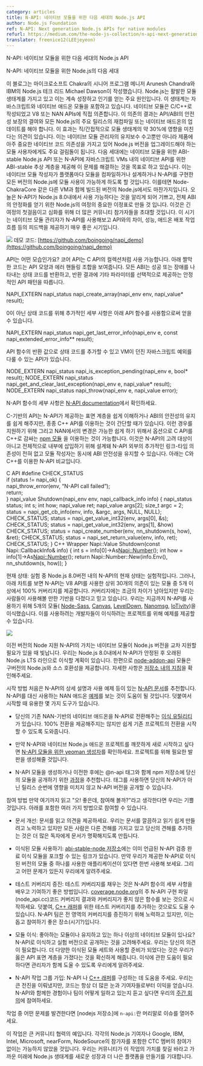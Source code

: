 ```yaml
---
category: articles
title: N-API: 네이티브 모듈을 위한 다음 세대의 Node.js API
author: Node.js Foundation
ref: N-API: Next generation Node.js APIs for native modules
refurl: https://medium.com/the-node-js-collection/n-api-next-generation-node-js-apis-for-native-modules-169af5235b06
translator: freenice12(LEEjeyeon)
---
```


<!--
N-API: Next generation Node.js APIs for native modules
This blog post was written by Arunesh Chandra, Sr. Program Manager, Chakra at Microsoft and Michael Dawson, Runtime Technologies Node.js Technical Lead at IBM.
Node.js has a vibrant module ecosystem, which is key to its continued growth and popularity. The ecosystem includes both JavaScript and native addon modules. Existing native modules are written in C/C++ and directly depend on V8 and/or NAN APIs. The result of this dependency is a lack of API/ABI stability guarantees, requiring native addons to be updated or recompiled for every major Node.js release. By some estimates this affects approximately 30% of the module ecosystem via direct or indirect dependencies. This not only adds to the maintenance burden for native module maintainers, but it also presents a major barrier to upgrading Node.js versions in production for module consumers, who have mission critical native code dependencies in their deployments.
The next generation, ABI-stable Node.js API for native modules or N-API aims to solve this problem, by providing an ABI-stable abstraction layer for native APIs in JavaScript VMs. This will allow native module authors to compile their module once per platform and architecture and make it available for any version of Node.js that implements N-API. This holds true even for versions of Node.js that are built with a different VM e.g. Node-ChakraCore.
Today, we are excited to announce that N-API is available in Node.js 8.0 as an experimental feature, making this an important milestone for Node.js’ journey towards achieving full ABI stability. This is the first step in a long journey and we invite more community participation to take it further. Now is the perfect time for for native module maintainers to try out N-API and provide feedback on API gaps, performance, addon publishing workflow etc. Check out this demo video, which shows N-API in action!
Demo code available at: https://github.com/boingoing/napi_demo
-->

N-API: 네이티브 모듈을 위한 다음 세대의 Node.js API

N-API: 네이티브 모듈을 위한 Node.js의 다음 세대

이 블로그는 마이크로소프트 Chakra의 시니어 프로그램 메니저 Arunesh Chandra와 IBM의 Node.js 테크 리드 Michael Dawson이 작성했습니다.
Node.js는 활발한 모듈 생태계를 가지고 있고 이는 계속 성장하고 인기를 얻는 주요 원인입니다. 이 생태계는 자바스크립트와 네이티브 애드온 모듈을 포함하고 있습니다. 네이티브 모듈은 C/C++로 작성되었고 V8 또는 NAN APIs에 직접 의존합니다. 이 의존의 결과는 API/ABI의 안전성 보장의 결여와 모든 Node.js의 주요 릴리스의 재컴파일 또는 네이티브 애드온의 업데이트를 해야 합니다. 이 효과는 직/간접적으로 모듈 생태계의 약 30%에 영향을 미친다는 의견이 있습니다. 이는 네이티브 모듈 관리자의 유지보수 수고뿐만 아니라 제품에 아주 중요한 네이티브 코드 의존성을 가지고 있어 Node.js 버전을 업그레이드해야 하는 모듈 사용자에게도 주요 걸림돌이 됩니다.
다음 세대에는 네이티브 모듈을 위한 ABI-stable Node.js API 또는 N-API에 자바스크립트 VMs 내의 네이티브 API를 위한 ABI-stable 추상 계층을 제공해 이 문제를 해결하는 것을 목표로 하고 있습니다. 이는 네이티브 모듈 작성자가 플랫폼마다 모듈을 컴파일하거나 설계하거나 N-API를 구현한 모든 버전의 Node.js에 모듈 사용이 가능하게 하도록 할 것입니다. 이를테면 Node-ChakraCore 같은 다른 VM과 함께 빌드된 버전의 Node.js에서도 마찬가지입니다.
오늘은 N-API가 Node.js 8.0내에서 사용 가능하다는 것을 알리게 되어 기쁘고, 전체 ABI의 안정화를 얻기 위한 Node.js의 여정의 중요한 이정표로 만들 것 입니다. 이것은 긴 여정의 첫걸음이고 심화를 위해 더 많은 커뮤니티 참가자들을 초대할 것입니다. 이 시기는 네이티브 모듈 관리자가 N-API를 사용해보고 API와의 차이, 성능, 애드온 배포 작업 흐름 등의 피드백을 제공하기 매우 좋은 시기입니다.

![](https://youtu.be/nmXhJ88nZsk)
데모 코드: [https://github.com/boingoing/napi_demo](https://github.com/boingoing/napi_demo)

<!--
What does the API look like?
The core API inside Node.js is available as a collection of C APIs. The following snippet shows an example of the API shape and error handling constructs. All of the ABI stable APIs follow the same pattern, returning a status code indicating success or the error that occurred, and optionally providing an out parameter to return a result.
-->

API는 어떤 모습인가요?
코어 API는 C API의 컬렉션처럼 사용 가능합니다. 아래 짤막한 코드는 API 모양과 에러 핸들링 조합을 보여줍니다. 모든 ABI는 성공 또는 장애를 나타내는 상태 코드를 반환하고, 반환 결과에 기타 파라미터를 선택적으로 제공하는 안정적인 API 패턴을 따릅니다.

<!--
NAPI_EXTERN napi_status napi_create_array(napi_env env, napi_value* result);
For a non-zero status code, additional details can be obtained using the following API function:
NAPI_EXTERN napi_status napi_get_last_error_info(napi_env e, const napi_extended_error_info** result);
In addition to the status code returned by the API functions, there are APIs to deal with handling JavaScript exceptions thrown from the VM:
NODE_EXTERN napi_status napi_is_exception_pending(napi_env e, bool* result);
NODE_EXTERN napi_status napi_get_and_clear_last_exception(napi_env e, napi_value* result);
NODE_EXTERN napi_status napi_throw(napi_env e, napi_value error);
For a full description of the N-API functions checkout the N-API documentation.
-->

NAPI_EXTERN napi_status napi_create_array(napi_env env, napi_value* result);

0이 아닌 상태 코드를 위해 추가적인 세부 사항은 아래 API 함수를 사용함으로써 얻을 수 있습니다.

NAPI_EXTERN napi_status napi_get_last_error_info(napi_env e, const napi_extended_error_info** result);

API 함수의 반환 값으로 상태 코드를 추가할 수 있고 VM이 던진 자바스크립트 예외를 다룰 수 있는 API가 있습니다.

NODE_EXTERN napi_status napi_is_exception_pending(napi_env e, bool* result);
NODE_EXTERN napi_status napi_get_and_clear_last_exception(napi_env e, napi_value* result);
NODE_EXTERN napi_status napi_throw(napi_env e, napi_value error);

N-API 함수의 세부 사항은 [N-API documentation](https://aka.ms/napi-docs)에서 확인하세요.

<!--
While the C-based API helps to maintain the ABI stability and makes it easy to understand the surface area provided by N-API, in some cases it is simpler to develop with C++ APIs. In order to support these cases, and to make it as easy as possible to transition from NAN, there is an optional C++ wrapper available as a npm module to provide syntactic sugar over the C APIs. While the wrapper is not considered a part of the N-API, it’s designed to be fully inlinable, and doesn’t have any additional link-time dependencies beyond N-API, so module authors can maintain ABI stability while using it. Here’s a comparison of C and C++ usage of N-API:
-->

C-기반의 API는 N-API가 제공하는 표면 계층을 쉽게 이해하거나 ABI의 안전성의 유지를 쉽게 해주지만, 종종 C++ API를 이용하는 것이 간단할 때가 있습니다. 이런 경우를 지원하기 위해 그리고 NAN에서의 변경은 가능한 쉽게 하기 위해서 옵션으로 C API를 C++로 감싸는 [npm 모듈](https://www.npmjs.com/package/node-addon-api) 을 이용하는 것이 가능합니다. 이것은 N-API의 고려 대상이 아니고 전체적으로 내부에 삽입하기 위해 설계돼 N-API 외부의 추가적인 링크-타임 의존성이 전혀 없고 모듈 작성자는 동시에 ABI 안전성을 유지할 수 있습니다. 아래는 C와 C++를 이용한 N-API 비교입니다.

<!--
C API
#define CHECK_STATUS \
 if (status != napi_ok) { \
 napi_throw_error(env, “N-API call failed”); \
return; \
 }
napi_value Shutdown(napi_env env, napi_callback_info info) {
 napi_status status;
 int s;
 int how;
 napi_value ret;
 napi_value args[2];
 size_t argc = 2;
status = napi_get_cb_info(env, info, &argc, args, NULL, NULL);
 CHECK_STATUS;
status = napi_get_value_int32(env, args[0], &s);
 CHECK_STATUS;
 status = napi_get_value_int32(env, args[1], &how)
 CHECK_STATUS;
status = napi_create_number(env, nn_shutdown(s, how), &ret); 
 CHECK_STATUS;
 status = napi_set_return_value(env, info, ret);
 CHECK_STATUS;
}
C++ Wrapper
Napi::Value Shutdown(const Napi::CallbackInfo& info) {
 int s = info[0]->As<Napi::Number>();
 int how = info[1]->As<Napi::Number>();
 return Napi::Number::New(info.Env(), nn_shutdown(s, how));
}
-->

C API
#define CHECK_STATUS \
 if (status != napi_ok) { \
 napi_throw_error(env, “N-API call failed”); \
return; \
 }
napi_value Shutdown(napi_env env, napi_callback_info info) {
 napi_status status;
 int s;
 int how;
 napi_value ret;
 napi_value args[2];
 size_t argc = 2;
status = napi_get_cb_info(env, info, &argc, args, NULL, NULL);
 CHECK_STATUS;
status = napi_get_value_int32(env, args[0], &s);
 CHECK_STATUS;
 status = napi_get_value_int32(env, args[1], &how)
 CHECK_STATUS;
status = napi_create_number(env, nn_shutdown(s, how), &ret); 
 CHECK_STATUS;
 status = napi_set_return_value(env, info, ret);
 CHECK_STATUS;
}
C++ Wrapper
Napi::Value Shutdown(const Napi::CallbackInfo& info) {
 int s = info[0]->As<Napi::Number>();
 int how = info[1]->As<Napi::Number>();
 return Napi::Number::New(info.Env(), nn_shutdown(s, how));
}

<!--
Current State: Experimental
The current state of N-API in Node.js v8.0 is experimental. However, as reflected in the chart below, N-API provides 100% coverage for V8 APIs used in 5 or more of the top 30 depended-on modules. While there remain some gaps in the coverage, we believe there is a good foundation available for people to try it out. So far, we have successfully ported 5 modules to use N-API, namely Node-Sass, Canvas, LevelDown, Nanomsg and IoTivity. These ports can serve as examples for developers looking start out on their own porting projects.
-->

현재 상태: 실험 중
Node.js 8.0버전 내의 N-API의 현재 상태는 실험적입니다. 그러나, 아래 차트를 보면 N-API는 V8 API를 사용한 상위 30개의 의존이 있는 모듈 중 5개 이상에서 100% 커버리지를 제공합니다. 커버리지에는 조금의 차이가 남아있지만 우리는 사람들이 사용해볼 만한 기반을 다졌다고 믿고 있습니다. 우리는 지금까지 N-API를 사용하기 위해 5개의 모듈( [Node-Sass](https://github.com/boingoing/node-sass), [Canvas](https://github.com/jasongin/node-canvas), [LevelDown](https://github.com/boingoing/leveldown/), [Nanomsg](https://github.com/sampsongao/node-nanomsg), [IoTivity](https://github.com/gabrielschulhof/iotivity-node/tree/abi-stable))을 이식했습니다. 이를 사용하려는 개발자들이 이식하려는 프로젝트를 위해 예제를 제공할 수 있습니다.

![](https://cdn-images-1.medium.com/max/1600/0*XYRRg73SOxUMG9-F.)

<!--
Support for older Node versions
The value of N-API shines when native modules need to be supported across Node.js versions. We plan to port N-API to older Node.js LTS lines after it stabilizes in Node.js 8.0. In the meantime, the node-addon-api module provides source compatibility with older versions of Node.js. You can check out the instructions on the repo for more details.
-->

이전 버전의 Node 지원
N-API의 가치는 네이티브 모듈이 Node.js 버전을 교차 지원할 필요가 있을 때 빛납니다. 우리는 Node.js 8.0내에서 N-API가 안정된 후 오래된 Node.js LTS 라인으로 이식할 계획이 있습니다. 한편으로 [node-addon-api](https://www.npmjs.com/package/node-addon-api) 모듈은 구버전의 Node.js와 소스 호환성을 제공합니다. 자세한 사항은 [저장소 내의 지침](https://github.com/nodejs/node-addon-api)을 확인해주세요.

<!--
How to get started
To start out we recommend going through this N-API documentation, which has detailed descriptions and usage examples of N-API. It will also be helpful to look at these examples which are NAN addon examples ported to use N-API instead. In addition, there are some tools available to help you get started.
There is a migration utility that converts your existing NAN-based native addon to N-API. It does not provide a 100% conversion but it allows you to easily jump-start converting your existing projects.
If you want to start fresh with a native Node.js addon project with N-API, check out this yeoman generator for N-API modules. This will generate the necessary scaffolding for such a project.
After you are done creating or migrating your N-API module we recommend you follow these instructions for publishing it to the npm repository with a @n-api tag. Using the tag will allow you to publish an N-API version without influencing the sequencing of your non-N-API releases.
-->

시작 방법
처음은 N-API의 상세 설명과 사용 예제 등이 있는 [N-API 문서](https://aka.ms/napi-docs)를 추천합니다. N-API를 대신 사용하는 NAN 애드온 [예제](https://github.com/nodejs/abi-stable-node-addon-examples)를 보는 것이 도움이 될 것입니다. 덧붙여서 시작할 때 유용한 몇 가지 도구가 있습니다.

* 당신의 기존 NAN-기반의 네이티브 애드온을 N-API로 전환해주는 [이식 유틸리티](https://github.com/nodejs/node-api)가 있습니다. 100% 전환을 제공해주지는 않지만 쉽게 기존 프로젝트의 전환을 시작할 수 있도록 도와줍니다.

* 만약 N-API와 네이티브 Node.js 애드온 프로젝트를 깨끗하게 새로 시작하고 싶다면 [N-API 모듈을 위한 yeoman 생성자](https://github.com/digitalinfinity/generator-napi-module)를 확인하세요. 프로젝트를 위해 필요한 발판을 생성해줄 것입니다.

* N-API 모듈을 생성하거나 이전한 후에는 @n-api 태그와 함께 npm 저장소에 당신의 모듈을 공개하기 위한 [과정](https://nodejs.org/en/docs/guides/publishing-napi-modules/)을 추천합니다. 태그를 사용하면 당신의 N-API가 아닌 릴리스 순번에 영향을 미치지 않고 N-API 버전을 공개할 수 있습니다.

<!--
How to get involved
If you’ve been reading up to this point and have been thinking “this is so great, how can I help out?” We are happy to hear that. There are several ways that you can get involved which include:
Helping improve the documentation: Read through the documentation and provide feedback. We’ve tried hard to make it clear and easy to read, but everybody has a different perspective and adding yours will make the documentation clearer to a broader audience.
Trying out one of the ported modules: The abi-stable-node repo has the links to the forks containing the above-mentioned ports of the modules that we used to validate N-API. If you have an application that uses one or more of the modules for which we provide N-API-ported versions, try them out and let us know if you run into any problems.
Improving test coverage: Helping to fill in test coverage is a nice way to learn the details of some of the N-API functions and to contribute. Start by looking at the code coverage results for the main N-API implementation file (node_api.cc) at coverage.nodejs.org and look for functions that don’t have good coverage. In addition, you can also help by adding test coverage for the C++ wrapper. The N-API team will work to improve overall coverage but this is a great place to jump in and help as well.
Porting a module: Do you have a favorite module or do you maintain one or more native modules? Consider porting them to N-API and publishing an experimental version. We need your feedback. Having a more diverse set of modules ported and ready to go is the best way to make sure we have the right API surface. If you need help to make the port happen, let us know as we do want to work with maintainers to help things along.
Joining the N-API Working Group: Helping build N-API and/or the C++ wrapper. We’ve made great progress but code always benefits from more eyes and contributors. Join us at our weekly meeting to share your experience with N-API or to just hear more about what the team’s working on.
If you find issues in N-API during any of these activities please open an issue in the nodejs repo and prefix the title with `n-api:’.
This work is an example of great community collaboration. It would not have been possible without the engagement of individual Node.js Collaborators and CTC members including participants from Google, IBM, Intel, Microsoft, nearForm and NodeSource. We hope that the community will find this work valuable and get engaged to take the Node.js ecosystem to new heights and make it an even better platform in the future.
-->

참여 방법
만약 여기까지 읽고 "오! 좋은데, 참여해 볼까?"라고 생각한다면 우리는 기쁠 것입니다. 아래를 포함한 여러 가지 방법으로 참여할 수 있습니다.

* 문서 개선: 문서를 읽고 의견을 제공하세요. 우리는 문서를 깔끔하고 읽기 쉽게 만들려고 노력하고 있지만 모든 사람은 다른 견해를 가지고 있고 당신의 견해를 추가하는 것은 더 많은 독자에게 문서가 명확해지도록 만듭니다.

* 이식된 모듈 사용하기: [abi-stable-node 저장소](https://github.com/nodejs/abi-stable-node/blob/doc/README.md)에는 이미 언급된 N-API 검증 완료 이식 모듈을 포크할 수 있는 링크가 있습니다. 만약 우리가 제공한 N-API로 이식된 버전의 모듈 중 하나를 사용한 애플리케이션이 있다면 한번 사용해 보세요. 그리고 어떤 문제가 있든지 우리에게 알려주세요.

* 테스트 커버리지 증진: 테스트 커버리지를 채우는 것은 N-API 함수의 세부 사항을 배우고 기여하기 좋은 방법입니다. [coverage.node.org](https://coverage.nodejs.org/)의 주 N-API 구현 파일(node_api.cc)코드 커버리지 결과와 커버리지가 좋지 않은 함수를 보는 것으로 시작하세요. 덧붙여, [C++ 래퍼](https://github.com/nodejs/node-api)를 위한 테스트 커버리지를 추가하는 것으로도 도울 수 있습니다. N-API 팀은 전 영역의 커버리지를 증진하기 위해 노력하고 있지만, 이는 돕고 참여하기 좋은 장소(시기?)입니다.

* 모듈 이식: 좋아하는 모듈이나 유지하고 있는 하나 이상의 네이티브 모듈이 있나요? N-API로 이식하고 실험 버전으로 공개하는 것을 고려해주세요. 우리는 당신의 의견이 필요합니다. 더 다양한 이식된 모듈 세트와 사용할 준비가 되었다는 것은 우리가 옳은 API 표면 계층을 가졌다는 것을 확신하게 해줍니다. 이식에 관한 도움이 필요하다면 관리자가 함께 도울 수 있도록 우리에게 알려주세요.

* N-API 작업 그룹 가입: N-API 나 [C++ 래퍼](https://github.com/nodejs/node-api)를 구성하는 데 도움을 주세요. 우리는 큰 전진을 이뤄냈지만, 코드는 항상 더 많은 눈과 기여자들로부터 이익을 얻습니다. N-API와 함께한 경험이나 팀이 어떻게 일하고 있는지 듣고 싶다면 우리의 [주간 회의](https://plus.google.com/u/0/events/c0eevtrlajniu7h8cjrdk0f56c8?authkey=COH04YCalJS8Ug)에 참여하세요.

작업 중 어떤 문제를 발견한다면 [nodejs 저장소]에 `n-api:`란 머리말로 이슈를 열어주세요.

이 작업은 큰 커뮤니티 협력의 예입니다. 각각의 Node.js 기여자나 Google, IBM, Intel, Microsoft, nearForm, NodeSource의 참가자를 포함한 CTC 멤버의 참여가 없이는 가능하지 않았을 것입니다. 우리는 커뮤니티가 이 작업의 가치를 찾길 바라고 가까운 미래에 Node.js 생태계를 새로운 성장과 더 나은 플랫폼을 만들기를 기대합니다.